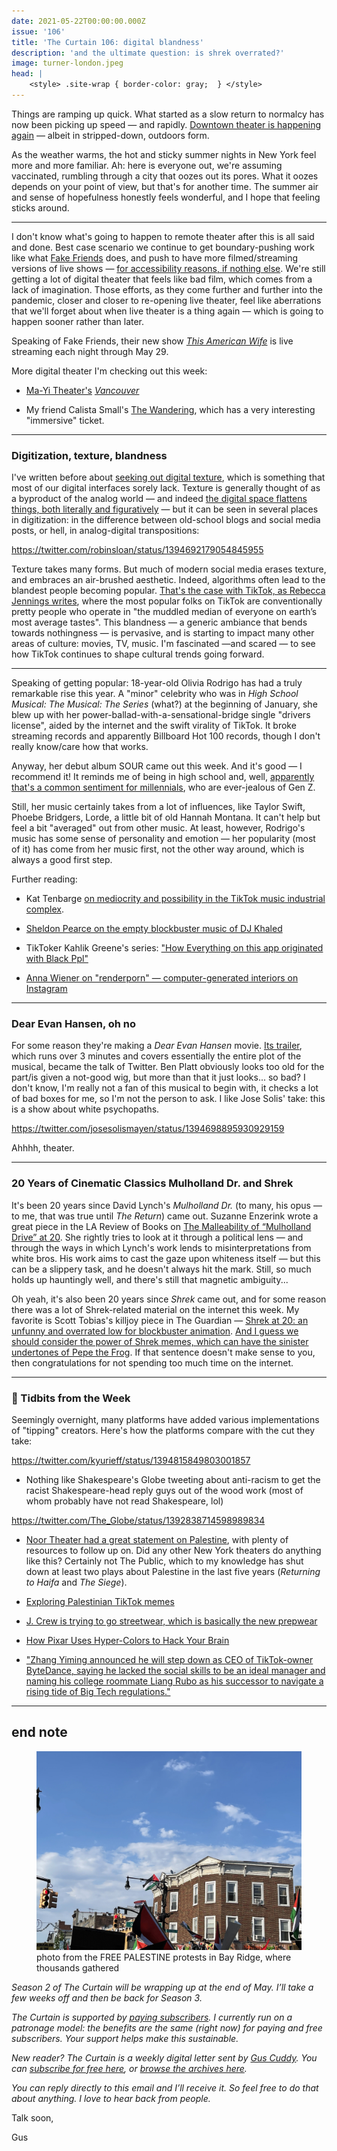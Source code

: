 ```yaml
---
date: 2021-05-22T00:00:00.000Z
issue: '106'
title: 'The Curtain 106: digital blandness'
description: 'and the ultimate question: is shrek overrated?'
image: turner-london.jpeg
head: |
    <style> .site-wrap { border-color: gray;  } </style>
---
```


Things are ramping up quick. What started as a slow return to normalcy has now been picking up speed — and rapidly. [Downtown theater is happening again](https://www.vulture.com/2021/05/downtown-theater-off-broadway-nyc.html) — albeit in stripped-down, outdoors form.

As the weather warms, the hot and sticky summer nights in New York feel more and more familiar. Ah: here is everyone out, we're assuming vaccinated, rumbling through a city that oozes out its pores. What it oozes depends on your point of view, but that's for another time. The summer air and sense of hopefulness honestly feels wonderful, and I hope that feeling sticks around.

---

I don't know what's going to happen to remote theater after this is all said and done. Best case scenario we continue to get boundary-pushing work like what [Fake Friends](https://fakefriends.net/) does, and push to have more filmed/streaming versions of live shows — [for accessibility reasons, if nothing else](https://www.nytimes.com/2021/04/06/magazine/drama-streaming.html). We're still getting a lot of digital theater that feels like bad film, which comes from a lack of imagination. Those efforts, as they come further and further into the pandemic, closer and closer to re-opening live theater, feel like aberrations that we'll forget about when live theater is a thing again — which is going to happen sooner rather than later.

Speaking of Fake Friends, their new show *[This American Wife](https://www.thisamericanwife.live/)* is live streaming each night through May 29.

More digital theater I'm checking out this week:

-   [Ma-Yi Theater's](https://ma-yistudios.com/video/vancouver/) *[Vancouver](https://ma-yistudios.com/video/vancouver/)*

-   My friend Calista Small's [The Wandering](https://experiencethewandering.com/home), which has a very interesting "immersive" ticket.

---

### **Digitization, texture, blandness**

I've written before about [seeking out digital texture](https://guscuddy.substack.com/p/the-curtain-091-digitization-begets), which is something that most of our digital interfaces sorely lack. Texture is generally thought of as a byproduct of the analog world — and indeed [the digital space flattens things, both literally and figuratively](https://guscuddy.substack.com/p/the-curtain-090-the-year-of-texture) — but it can be seen in several places in digitization: in the difference between old-school blogs and social media posts, or hell, in analog-digital transpositions:

https://twitter.com/robinsloan/status/1394692179054845955

Texture takes many forms. But much of modern social media erases texture, and embraces an air-brushed aesthetic. Indeed, algorithms often lead to the blandest people becoming popular. [That's the case with TikTok, as Rebecca Jennings writes](https://www.vox.com/the-goods/2021/5/18/22440937/tiktok-addison-rae-bella-poarch-build-a-bitch-charli-damelio-mediocrity), where the most popular folks on TikTok are conventionally pretty people who operate in "the muddled median of everyone on earth’s most average tastes". This blandness — a generic ambiance that bends towards nothingness — is pervasive, and is starting to impact many other areas of culture: movies, TV, music. I'm fascinated —and scared — to see how TikTok continues to shape cultural trends going forward.

---

Speaking of getting popular: 18-year-old Olivia Rodrigo has had a truly remarkable rise this year. A "minor" celebrity who was in *High School Musical: The Musical: The Series* (what?) at the beginning of January, she blew up with her power-ballad-with-a-sensational-bridge single "drivers license", aided by the internet and the swift virality of TikTok. It broke streaming records and apparently Billboard Hot 100 records, though I don't really know/care how that works.

Anyway, her debut album SOUR came out this week. And it's good — I recommend it! It reminds me of being in high school and, well, [apparently that's a common sentiment for millennials](https://www.businessinsider.com.au/olivia-rodrigo-sour-reactions-memes-millennials-gen-z-jokes-2021-5), who are ever-jealous of Gen Z.

Still, her music certainly takes from a lot of influences, like Taylor Swift, Phoebe Bridgers, Lorde, a little bit of old Hannah Montana. It can't help but feel a bit "averaged" out from other music. At least, however, Rodrigo's music has some sense of personality and emotion — her popularity (most of it) has come from her music first, not the other way around, which is always a good first step.

Further reading:

-   Kat Tenbarge [on mediocrity and possibility in the TikTok music industrial complex](https://kidsarentalright.substack.com/p/sorry-bella-poarch-this-is-build).

-   [Sheldon Pearce on the empty blockbuster music of DJ Khaled](https://www.newyorker.com/culture/listening-booth/the-empty-blockbuster-music-of-dj-khaled)

-   TikToker Kahlik Greene's series: ["How Everything on this app originated with Black Ppl"](https://www.tiktok.com/@kahlilgreene?is_copy_url=1&is_from_webapp=v1)

-   [Anna Wiener on "renderporn" — computer-generated interiors on Instagram](https://www.newyorker.com/culture/rabbit-holes/the-strange-soothing-world-of-instagrams-computer-generated-interiors)

---

### Dear Evan Hansen, oh no

For some reason they're making a *Dear Evan Hansen* movie. [Its trailer](https://www.youtube.com/watch?v=g_c_Jd-hP-s), which runs over 3 minutes and covers essentially the entire plot of the musical, became the talk of Twitter. Ben Platt obviously looks too old for the part/is given a not-good wig, but more than that it just looks... so bad? I don't know, I'm really not a fan of this musical to begin with, it checks a lot of bad boxes for me, so I'm not the person to ask. I like Jose Solis' take: this is a show about white psychopaths.

https://twitter.com/josesolismayen/status/1394698895930929159

Ahhhh, theater.

---

### **20 Years of Cinematic Classics Mulholland Dr. and Shrek**

It's been 20 years since David Lynch's *Mulholland Dr.* (to many, his opus — to me, that was true until *The Return*) came out. Suzanne Enzerink wrote a great piece in the LA Review of Books on [The Malleability of “Mulholland Drive” at 20](https://lareviewofbooks.org/article/the-malleability-of-mulholland-drive-at-20/). She rightly tries to look at it through a political lens — and through the ways in which Lynch's work lends to misinterpretations from white bros. His work aims to cast the gaze upon whiteness itself — but this can be a slippery task, and he doesn't always hit the mark. Still, so much holds up hauntingly well, and there's still that magnetic ambiguity...

Oh yeah, it's also been 20 years since *Shrek* came out, and for some reason there was a lot of Shrek-related material on the internet this week. My favorite is Scott Tobias's killjoy piece in The Guardian — [Shrek at 20: an unfunny and overrated low for blockbuster animation](https://www.theguardian.com/film/2021/may/17/shrek-20-unfunny-overrated-low-blockbuster?utm_term=Autofeed&CMP=twt_gu&utm_medium&utm_source=Twitter#Echobox=1621318538). [And I guess we should consider the power of Shrek memes, which can have the sinister undertones of Pepe the Frog](https://www.polygon.com/22434541/shrek-memes). If that sentence doesn't make sense to you, then congratulations for not spending too much time on the internet.

---

### **🔗 Tidbits from the Week**

Seemingly overnight, many platforms have added various implementations of "tipping" creators. Here's how the platforms compare with the cut they take:

https://twitter.com/kyurieff/status/1394815849803001857

-   Nothing like Shakespeare's Globe tweeting about anti-racism to get the racist Shakespeare-head reply guys out of the wood work (most of whom probably have not read Shakespeare, lol)

https://twitter.com/The_Globe/status/1392838714598989834

-   [Noor Theater had a great statement on Palestine](http://www.noortheatre.org/noor-theatres-statement-on-palestine), with plenty of resources to follow up on. Did any other New York theaters do anything like this? Certainly not The Public, which to my knowledge has shut down at least two plays about Palestine in the last five years (*Returning to Haifa* and *The Siege*).

-   [Exploring Palestinian TikTok memes](https://www.vice.com/en/article/m7evyb/palestinian-tiktok-memes-show-how-they-feel-about-israeli-occupation)

-   [J. Crew is trying to go streetwear, which is basically the new prepwear](https://www.wsj.com/articles/j-crew-is-naming-former-supreme-designer-to-disrupt-brand-11621224061)

-   [How Pixar Uses Hyper-Colors to Hack Your Brain](https://www.wired.com/story/how-pixar-uses-hyper-colors-to-hack-your-brain/)

-   ["Zhang Yiming announced he will step down as CEO of TikTok-owner ByteDance, saying he lacked the social skills to be an ideal manager and naming his college roommate Liang Rubo as his successor to navigate a rising tide of Big Tech regulations."](https://uk.sports.yahoo.com/news/exclusive-bytedance-co-founder-zhang-020327022.html?guccounter=1&guce_referrer=aHR0cHM6Ly9kaXJ0LnN1YnN0YWNrLmNvbS8&guce_referrer_sig=AQAAAKxfJUZBKo_0xKLGqx1MXwACjdaPgnui8JW1tAMrRpCtHfB7-6rEDzP02dPe6ujtT3hxnsDT1-i0Us8pUZkI7AuqevJbCHYHpZB9iAwNmmRM2An4B349dB-5cbsHRnQuNxxfY6cnlXjiDNQ0xBtvR-1-KlfVybpD0MvwzmXJOqSN)

---

## end note

<figure>
<img src="./6dc4c305-d713-443c-8e58-ddd27954349a.jpg" alt="" />
<figcaption>photo from the FREE PALESTINE protests in Bay Ridge, where thousands gathered</figcaption>
</figure>

_Season 2 of The Curtain will be wrapping up at the end of May. I’ll take a few weeks off and then be back for Season 3._

_The Curtain is supported by [paying subscribers](https://guscuddy.substack.com/subscribe). I currently run on a patronage model: the benefits are the same (right now) for paying and free subscribers. Your support helps make this sustainable._

_New reader? The Curtain is a weekly digital letter sent by [Gus Cuddy](https://guscuddy.com/). You can [subscribe for free here](https://guscuddy.substack.com/subscribe), or [browse the archives here](https://guscuddy.substack.com/archive)._

_You can reply directly to this email and I’ll receive it. So feel free to do that about anything. I love to hear back from people._

Talk soon,

Gus
